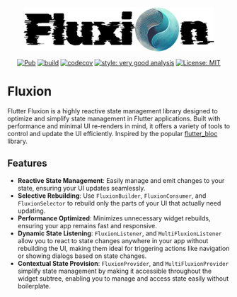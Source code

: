 <p align="center">
<img src="https://raw.githubusercontent.com/ihorbokov/flutter_fluxion/master/assets/logo.png" height="100" alt="Fluxion Package" />
</p>

<p align="center">
<a href="https://pub.dev/packages/flutter_fluxion"><img src="https://img.shields.io/pub/v/flutter_fluxion.svg" alt="Pub"></a>
<a href="https://github.com/ihorbokov/flutter_fluxion/actions"><img src="https://github.com/ihorbokov/flutter_fluxion/actions/workflows/build.yml/badge.svg" alt="build"></a>
<a href="https://codecov.io/gh/ihorbokov/flutter_fluxion"><img src="https://codecov.io/gh/ihorbokov/flutter_fluxion/graph/badge.svg?token=DV4DT69EF6" alt="codecov"></a>
<a href="https://pub.dev/packages/very_good_analysis"><img src="https://img.shields.io/badge/style-very_good_analysis-B22C89.svg" alt="style: very good analysis"></a>
<a href="https://opensource.org/licenses/MIT"><img src="https://img.shields.io/badge/license-MIT-purple.svg" alt="License: MIT"></a>
</p>

# Fluxion
Flutter Fluxion is a highly reactive state management library designed to optimize and simplify state management in Flutter applications. Built with performance and minimal UI re-renders in mind, it offers a variety of tools to control and update the UI efficiently. Inspired by the popular [flutter_bloc](https://pub.dev/packages/flutter_bloc) library.

## Features
- **Reactive State Management**: Easily manage and emit changes to your state, ensuring your UI updates seamlessly.
- **Selective Rebuilding**: Use `FluxionBuilder`, `FluxionConsumer`, and `FluxionSelector` to rebuild only the parts of your UI that actually need updating.
- **Performance Optimized**: Minimizes unnecessary widget rebuilds, ensuring your app remains fast and responsive.
- **Dynamic State Listening**: `FluxionListener`, and `MultiFluxionListener` allow you to react to state changes anywhere in your app without rebuilding the UI, making them ideal for triggering actions like navigation or showing dialogs based on state changes.
- **Contextual State Provision**: `FluxionProvider`, and `MultiFluxionProvider` simplify state management by making it accessible throughout the widget subtree, enabling you to manage and access state easily without boilerplate.